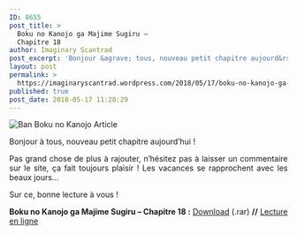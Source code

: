 ```yaml
---
ID: 8655
post_title: >
  Boku no Kanojo ga Majime Sugiru –
  Chapitre 18
author: Imaginary Scantrad
post_excerpt: 'Bonjour &agrave; tous, nouveau petit chapitre aujourd&rsquo;hui !&nbsp; Pas grand chose de plus &agrave; rajouter, n&rsquo;h&eacute;sitez pas &agrave; laisser un commentaire sur le site, &ccedil;a fait toujours plaisir ! Les vacances se rapprochent avec les beaux jours&hellip; Sur ce, bonne... <a href="https://imaginaryscantrad.wordpress.com/2018/05/17/boku-no-kanojo-ga-majime-sugiru-chapitre-18/#more-2165">Lire la suite &rarr;</a>'
layout: post
permalink: >
  https://imaginaryscantrad.wordpress.com/2018/05/17/boku-no-kanojo-ga-majime-sugiru-chapitre-18/
published: true
post_date: 2018-05-17 11:28:29
---
```

<p style="text-align:justify;"><img data-attachment-id="738" data-permalink="https://imaginaryscantrad.wordpress.com/2016/05/05/boku-no-kanojo-ga-majime-sugiru-chapitre-01/ban-boku-no-kanojo-article/" data-orig-file="https://imaginaryscantrad.files.wordpress.com/2016/05/ban-boku-no-kanojo-article.png" data-orig-size="920,450" data-comments-opened="1" data-image-meta="{&quot;aperture&quot;:&quot;0&quot;,&quot;credit&quot;:&quot;&quot;,&quot;camera&quot;:&quot;&quot;,&quot;caption&quot;:&quot;&quot;,&quot;created_timestamp&quot;:&quot;0&quot;,&quot;copyright&quot;:&quot;&quot;,&quot;focal_length&quot;:&quot;0&quot;,&quot;iso&quot;:&quot;0&quot;,&quot;shutter_speed&quot;:&quot;0&quot;,&quot;title&quot;:&quot;&quot;,&quot;orientation&quot;:&quot;0&quot;}" data-image-title="Ban Boku no Kanojo Article" data-image-description="" data-medium-file="https://imaginaryscantrad.files.wordpress.com/2016/05/ban-boku-no-kanojo-article.png?w=300" data-large-file="https://imaginaryscantrad.files.wordpress.com/2016/05/ban-boku-no-kanojo-article.png?w=736" class="size-full wp-image-738 aligncenter" src="https://imaginaryscantrad.files.wordpress.com/2016/05/ban-boku-no-kanojo-article.png?w=670" alt="Ban Boku no Kanojo Article" srcset="https://imaginaryscantrad.files.wordpress.com/2016/05/ban-boku-no-kanojo-article.png?w=670 670w, https://imaginaryscantrad.files.wordpress.com/2016/05/ban-boku-no-kanojo-article.png?w=150 150w, https://imaginaryscantrad.files.wordpress.com/2016/05/ban-boku-no-kanojo-article.png?w=300 300w, https://imaginaryscantrad.files.wordpress.com/2016/05/ban-boku-no-kanojo-article.png?w=768 768w, https://imaginaryscantrad.files.wordpress.com/2016/05/ban-boku-no-kanojo-article.png 920w" sizes="(max-width: 670px) 100vw, 670px" /></p>
<p style="text-align:justify;">Bonjour à tous, nouveau petit chapitre aujourd’hui ! <span id="more-2165"></span><span id="more-2157"></span><span id="more-2150"></span><span id="more-2145"></span><span id="more-1928"></span><span id="more-1899"></span> <span id="more-1880"></span><span id="more-1878"></span><span id="more-1874"></span><span id="more-1586"></span><span id="more-1578"></span><span id="more-1561"></span><span id="more-1547"></span><span id="more-829"></span></p>
<p style="text-align:justify;">Pas grand chose de plus à rajouter, n&rsquo;hésitez pas à laisser un commentaire sur le site, ça fait toujours plaisir ! Les vacances se rapprochent avec les beaux jours&#8230;</p>
<p style="text-align:justify;">Sur ce, bonne lecture à vous !</p>
<p style="text-align:justify;"><strong>Boku no Kanojo ga Majime Sugiru – Chapitre 18 :</strong> <a href="https://mega.nz/#!4tA0wCqB!ZzRi6qnFc4b8qi-LEZZ-lzYKMlCZlEaeSayPgtSbvJc"  rel="noopener">Download</a> (.rar) <strong>//</strong> <a href="https://mangadex.org/chapter/321954"  rel="noopener">Lecture en ligne</a></p>